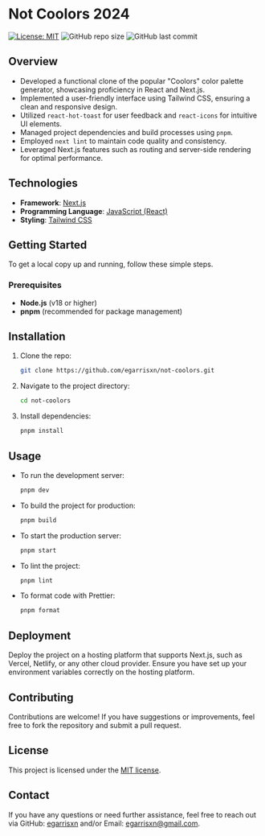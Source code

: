 # Not Coolors 2024

[![License: MIT](https://img.shields.io/badge/License-MIT-yellow.svg)](https://opensource.org/licenses/MIT) ![GitHub repo size](https://img.shields.io/github/repo-size/egarrisxn/not-coolors) ![GitHub last commit](https://img.shields.io/github/last-commit/egarrisxn/not-coolors)

## Overview

- Developed a functional clone of the popular "Coolors" color palette generator, showcasing proficiency in React and Next.js.
- Implemented a user-friendly interface using Tailwind CSS, ensuring a clean and responsive design.
- Utilized `react-hot-toast` for user feedback and `react-icons` for intuitive UI elements.
- Managed project dependencies and build processes using `pnpm`.
- Employed `next lint` to maintain code quality and consistency.
- Leveraged Next.js features such as routing and server-side rendering for optimal performance.

## Technologies

- **Framework**: [Next.js](https://nextjs.org/)
- **Programming Language**: [JavaScript (React)](https://reactjs.org/)
- **Styling**: [Tailwind CSS](https://tailwindcss.com/)

## Getting Started

To get a local copy up and running, follow these simple steps.

### Prerequisites

- **Node.js** (v18 or higher)
- **pnpm** (recommended for package management)

## Installation

1. Clone the repo:

   ```bash
   git clone https://github.com/egarrisxn/not-coolors.git
   ```

2. Navigate to the project directory:

   ```bash
   cd not-coolors
   ```

3. Install dependencies:
   ```bash
   pnpm install
   ```

## Usage

- To run the development server:

  ```bash
  pnpm dev
  ```

- To build the project for production:

  ```bash
  pnpm build
  ```

- To start the production server:

  ```bash
  pnpm start
  ```

- To lint the project:

  ```bash
  pnpm lint
  ```

- To format code with Prettier:
  ```bash
  pnpm format
  ```

## **Deployment**

Deploy the project on a hosting platform that supports Next.js, such as Vercel, Netlify, or any other cloud provider. Ensure you have set up your environment variables correctly on the hosting platform.

## **Contributing**

Contributions are welcome! If you have suggestions or improvements, feel free to fork the repository and submit a pull request.

## **License**

This project is licensed under the [MIT license](https://opensource.org/licenses/MIT).

## **Contact**

If you have any questions or need further assistance, feel free to reach out via GitHub: [egarrisxn](https://github.com/egarrisxn) and/or Email: [egarrisxn@gmail.com](mailto:egarrisxn@gmail.com).
